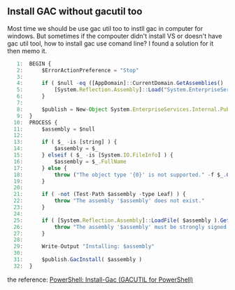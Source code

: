 ## Install GAC without gacutil too

Most time we should be use gac util too to instll gac in computer for windows. 
But sometimes if the compouter didn't install VS or doesn't have gac util tool, 
how to install gac use comand line? I found a solution for it then memo it.
````javascript
   1:  BEGIN {
   2:      $ErrorActionPreference = "Stop"
   3:      
   4:      if ( $null -eq ([AppDomain]::CurrentDomain.GetAssemblies() |? { $_.FullName -eq "System.EnterpriseServices, Version=2.0.0.0, Culture=neutral, PublicKeyToken=b03f5f7f11d50a3a" }) ) {
   5:          [System.Reflection.Assembly]::Load("System.EnterpriseServices, Version=2.0.0.0, Culture=neutral, PublicKeyToken=b03f5f7f11d50a3a") | Out-Null
   6:      }
   7:      
   8:      $publish = New-Object System.EnterpriseServices.Internal.Publish
   9:  }
  10:  PROCESS {
  11:      $assembly = $null
  12:      
  13:      if ( $_ -is [string] ) {
  14:          $assembly = $_
  15:      } elseif ( $_ -is [System.IO.FileInfo] ) {
  16:          $assembly = $_.FullName
  17:      } else {
  18:          throw ("The object type '{0}' is not supported." -f $_.GetType().FullName)
  19:      }
  20:      
  21:      if ( -not (Test-Path $assembly -type Leaf) ) {
  22:          throw "The assembly '$assembly' does not exist."
  23:      }
  24:      
  25:      if ( [System.Reflection.Assembly]::LoadFile( $assembly ).GetName().GetPublicKey().Length -eq 0 ) {
  26:          throw "The assembly '$assembly' must be strongly signed."
  27:      }
  28:      
  29:      Write-Output "Installing: $assembly"
  30:      
  31:      $publish.GacInstall( $assembly )
  32:  }

````
the reference: [PowerShell: Install-Gac (GACUTIL for PowerShell)](http://weblogs.asp.net/adweigert/powershell-install-gac-gacutil-for-powershell)